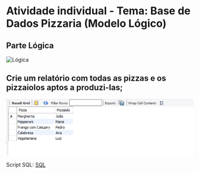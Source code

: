 # Atividade individual - Tema: Base de Dados Pizzaria (Modelo Lógico)

## Parte Lógica

![Lógica](Modelo%20Lógico.png)


## Crie um relatório com todas as pizzas e os pizzaiolos aptos a produzi-las;

![PNG](1.png)

Script SQL:
[SQL](Stored%20Procedures%202023-10-22.sql)
